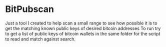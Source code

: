 # BitPubscan
Just a tool I created to help scan a small range to see how possible it is to get the matching known public keys of desired bitcoin addresses
To run try to get a list of public keys of bitcoin wallets in the same folder for the script to read and match against search.
